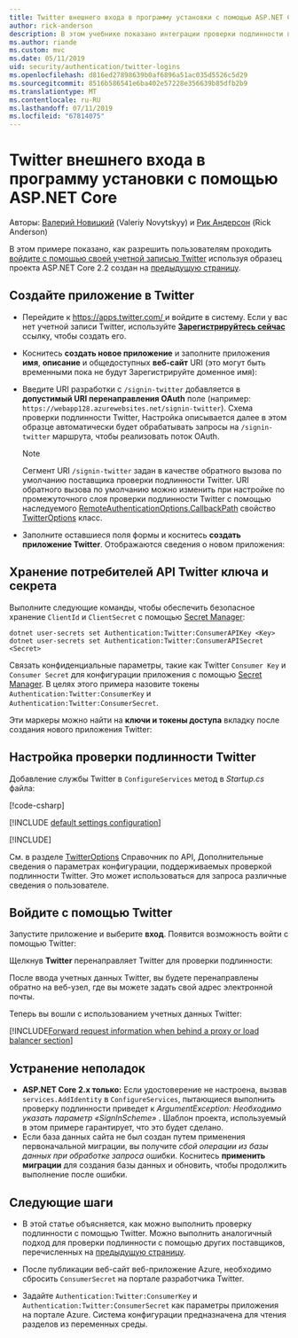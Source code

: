 ```yaml
---
title: Twitter внешнего входа в программу установки с помощью ASP.NET Core
author: rick-anderson
description: В этом учебнике показано интеграции проверки подлинности пользователя учетной записи Twitter в существующее приложение ASP.NET Core.
ms.author: riande
ms.custom: mvc
ms.date: 05/11/2019
uid: security/authentication/twitter-logins
ms.openlocfilehash: d816ed27898639b0af6896a51ac035d5526c5d29
ms.sourcegitcommit: 8516b586541e6ba402e57228e356639b85dfb2b9
ms.translationtype: MT
ms.contentlocale: ru-RU
ms.lasthandoff: 07/11/2019
ms.locfileid: "67814075"
---
```

# <a name="twitter-external-sign-in-setup-with-aspnet-core"></a>Twitter внешнего входа в программу установки с помощью ASP.NET Core

Авторы: [Валерий Новицкий](https://github.com/01binary) (Valeriy Novytskyy) и [Рик Андерсон](https://twitter.com/RickAndMSFT) (Rick Anderson)

В этом примере показано, как разрешить пользователям проходить [войдите с помощью своей учетной записью Twitter](https://dev.twitter.com/web/sign-in/desktop-browser) используя образец проекта ASP.NET Core 2.2 создан на [предыдущую страницу](xref:security/authentication/social/index).

## <a name="create-the-app-in-twitter"></a>Создайте приложение в Twitter

* Перейдите к [ https://apps.twitter.com/ ](https://apps.twitter.com/) и войдите в систему. Если у вас нет учетной записи Twitter, используйте **[Зарегистрируйтесь сейчас](https://twitter.com/signup)** ссылку, чтобы создать его.

* Коснитесь **создать новое приложение** и заполните приложения **имя**, **описание** и общедоступных **веб-сайт** URI (это могут быть временными пока не будут Зарегистрируйте доменное имя):

* Введите URI разработки с `/signin-twitter` добавляется в **допустимый URI перенаправления OAuth** поле (например: `https://webapp128.azurewebsites.net/signin-twitter`). Схема проверки подлинности Twitter, Настройка описывается далее в этом образце автоматически будет обрабатывать запросы на `/signin-twitter` маршрута, чтобы реализовать поток OAuth.

  > [!NOTE]
  > Сегмент URI `/signin-twitter` задан в качестве обратного вызова по умолчанию поставщика проверки подлинности Twitter. URI обратного вызова по умолчанию можно изменить при настройке по промежуточного слоя проверки подлинности Twitter с помощью наследуемого [RemoteAuthenticationOptions.CallbackPath](/dotnet/api/microsoft.aspnetcore.authentication.remoteauthenticationoptions.callbackpath) свойство [TwitterOptions](/dotnet/api/microsoft.aspnetcore.authentication.twitter.twitteroptions) класс.

* Заполните оставшиеся поля формы и коснитесь **создать приложение Twitter**. Отображаются сведения о новом приложения:

## <a name="storing-twitter-consumer-api-key-and-secret"></a>Хранение потребителей API Twitter ключа и секрета

Выполните следующие команды, чтобы обеспечить безопасное хранение `ClientId` и `ClientSecret` с помощью [Secret Manager](xref:security/app-secrets):

```console
dotnet user-secrets set Authentication:Twitter:ConsumerAPIKey <Key>
dotnet user-secrets set Authentication:Twitter:ConsumerAPISecret <Secret>
```

Связать конфиденциальные параметры, такие как Twitter `Consumer Key` и `Consumer Secret` для конфигурации приложения с помощью [Secret Manager](xref:security/app-secrets). В целях этого примера назовите токены `Authentication:Twitter:ConsumerKey` и `Authentication:Twitter:ConsumerSecret`.

Эти маркеры можно найти на **ключи и токены доступа** вкладку после создания нового приложения Twitter:

## <a name="configure-twitter-authentication"></a>Настройка проверки подлинности Twitter

Добавление службы Twitter в `ConfigureServices` метод в *Startup.cs* файла:

[!code-csharp[](~/security/authentication/social/social-code/StartupTwitter.cs?name=snippet&highlight=10-14)]

[!INCLUDE [default settings configuration](includes/default-settings.md)]

[!INCLUDE[](includes/chain-auth-providers.md)]

См. в разделе [TwitterOptions](/dotnet/api/microsoft.aspnetcore.builder.twitteroptions) Справочник по API, Дополнительные сведения о параметрах конфигурации, поддерживаемых проверкой подлинности Twitter. Это может использоваться для запроса различные сведения о пользователе.

## <a name="sign-in-with-twitter"></a>Войдите с помощью Twitter

Запустите приложение и выберите **вход**. Появится возможность войти с помощью Twitter:

Щелкнув **Twitter** перенаправляет Twitter для проверки подлинности:

После ввода учетных данных Twitter, вы будете перенаправлены обратно на веб-узел, где вы можете задать свой адрес электронной почты.

Теперь вы вошли с использованием учетных данных Twitter:

[!INCLUDE[Forward request information when behind a proxy or load balancer section](includes/forwarded-headers-middleware.md)]

## <a name="troubleshooting"></a>Устранение неполадок

* **ASP.NET Core 2.x только:** Если удостоверение не настроена, вызвав `services.AddIdentity` в `ConfigureServices`, пытающиеся выполнить проверку подлинности приведет к *ArgumentException: Необходимо указать параметр «SignInScheme»* . Шаблон проекта, используемый в этом примере гарантирует, что это будет сделано.
* Если база данных сайта не был создан путем применения первоначальной миграции, вы получите *сбой операции из базы данных при обработке запроса* ошибки. Коснитесь **применить миграции** для создания базы данных и обновить, чтобы продолжить выполнение после ошибки.

## <a name="next-steps"></a>Следующие шаги

* В этой статье объясняется, как можно выполнить проверку подлинности с помощью Twitter. Можно выполнить аналогичный подход для проверки подлинности с помощью других поставщиков, перечисленных на [предыдущую страницу](xref:security/authentication/social/index).

* После публикации веб-сайт веб-приложение Azure, необходимо сбросить `ConsumerSecret` на портале разработчика Twitter.

* Задайте `Authentication:Twitter:ConsumerKey` и `Authentication:Twitter:ConsumerSecret` как параметры приложения на портале Azure. Система конфигурации предназначена для чтения разделов из переменных среды.
